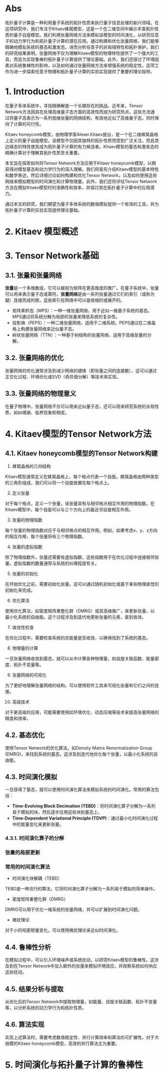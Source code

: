 
# Abs

拓扑量子计算是一种利用量子系统的拓扑性质来执行量子信息处理的新兴领域。在这项研究中，我们专注于Kitaev蜂窝模型，这是一个在二维空间中展示丰富拓扑性质的量子自旋模型。我们利用张量网络方法来模拟该模型的时间演化，以研究任意子的动力学行为和拓扑量子计算的潜在应用。通过构建和优化张量网络，我们能够精确地模拟系统的基态和激发态，进而分析任意子的非局域特性和拓扑保护。我们的研究结果表明，张量网络不仅为理解Kitaev模型的物理特性提供了一个强大的工具，而且为实现鲁棒的拓扑量子计算提供了理论基础。此外，我们还探讨了环境因素对系统鲁棒性的影响，以及如何通过张量网络方法来增强系统的稳定性。这项工作为进一步探索任意子物理和拓扑量子计算的实验实现提供了重要的理论指导。

# 1. Introduction

在量子多体系统中，寻找精确解是一个长期存在的挑战。近年来，Tensor Network方法因其在处理高维量子态方面的高效性而成为研究热点。这些方法通过将量子态表示为一系列低维张量的网络结构，有效地近似了高维量子态，同时保持了计算的可行性。

Kitaev honeycomb模型，由物理学家Alexei Kitaev提出，是一个在二维蜂窝晶格上定义的量子自旋模型。该模型不仅因其独特的拓扑性质而受到广泛关注，而且其边缘态的特性使其成为拓扑量子计算的有力候选者。Kitaev模型的基态和激发态的精确计算对于理解其拓扑性质至关重要。

本文旨在探索如何将Tensor Network方法应用于Kitaev honeycomb模型，以期获得对模型基态和动力学行为的深入理解。我们将首先介绍Kitaev模型的基本特性和数学表述，然后详细讨论如何构建和优化Tensor Network，以及如何使用这些网络来模拟模型的时间演化和计算物理量。此外，我们还将评估Tensor Network方法在模拟Kitaev模型时的准确性和效率，并探讨其在拓扑量子计算中的应用潜力。

通过本文的研究，我们期望为量子多体系统的数值模拟提供一个有效的工具，并为拓扑量子计算的实验实现提供理论基础。

# 2. Kitaev 模型概述

# 3.  Tensor Network基础

## 3.1. 张量和张量网络

**张量**是一个多维数组，它可以被视为矩阵在更高维度的推广。在量子系统中，张量可以用来表示量子态或算符。**张量网络**是由一系列张量通过它们的索引（或称为腿）连接而成的图，这些索引在网络中可以是收缩的或展开的。

- 矩阵乘积态（MPS）：一种一维张量网络，用于近似一维量子系统的基态。MPS通过将系统分解为局部的张量来降低系统的复杂性。
- 投影熵（PEPS）：一种二维张量网络，适用于二维系统。PEPS通过在二维晶格上构建张量网络来近似量子态。
- 树状张量网络（TTN）：一种基于树结构的张量网络，适用于高维张量的分解。

## 3.2. 张量网络的优化

张量网络的优化通常涉及到减少网络的键维（即张量之间的连接数），这可以通过正交化过程、环境优化或SVD（奇异值分解）等技术来实现。

## 3.3. 张量网络的物理意义

在量子物理中，张量网络不仅可以用来近似量子态，还可以用来研究系统的全局性质，如纠缠熵、临界现象和相变。

# 4. Kitaev模型的Tensor Network方法

## 4.1. Kitaev honeycomb模型的Tensor Network构建


1. 蜂窝晶格的几何结构

Kitaev模型通常定义在蜂窝晶格上，每个格点代表一个自旋。蜂窝晶格由两种类型的三角形组成，我们可以将一个自旋放置在每个格点上。

2. 定义张量

对于每个格点，定义一个张量，该张量具有与相邻格点相互作用的物理指数。在Kitaev模型中，每个自旋可以与三个方向上的最近邻自旋相互作用。

3. 张量的物理指数

每个张量的物理指数对应于与相邻格点的相互作用。例如，如果考虑x、y、z方向的相互作用，每个张量将有三个物理指数。

4. 张量的虚拟指数

除了物理指数外，张量还需要有虚拟指数，这些指数用于在优化过程中连接相邻张量。虚拟指数的数量通常与系统的纠缠程度有关。

5. 张量的初始化

在开始优化之前，需要初始化张量。这可以通过随机初始化或基于某些物理直觉的初始化来完成。

6. 优化算法

使用优化算法，如密度矩阵重整化群（DMRG）或其高维推广，来更新张量，以最小化系统的自由能。这个过程涉及到迭代地更新张量的元素，直到收敛。

7. 收敛性检查

在优化过程中，需要检查系统的总能量是否收敛，以确保找到了系统的基态。

8. 物理量的计算

一旦张量网络收敛到基态，就可以从中计算各种物理量，如自旋关联函数、能量密度、拓扑不变量等。

9. 张量网络的可视化

为了更好地理解张量网络的结构，可以使用软件工具来可视化张量和它们之间的连接。

10. 高级技术

对于更高级的应用，可能需要使用如环境优化、动态压缩等技术来提高张量网络的精度和效率。

## 4.2. 基态优化

使用Tensor Network的优化算法，如Density Matrix Renormalization Group (DMRG)，来找到系统的基态。这涉及到迭代地优化每个张量，以最小化系统的自由能。

## 4.3. 时间演化模拟
一旦获得了基态，就可以使用时间演化算法来模拟系统的时间演化。常用的算法包括：

- **Time-Evolving Block Decimation (TEBD)**：将时间演化算子分解为一系列易于模拟的块，然后逐步应用这些块到基态上。
- **Time-Dependent Variational Principle (TDVP)**：通过最小化时间演化过程中的能量变化来更新张量。

### 4.3.1. 时间演化算子的分解

### 张量的局部更新

### 常用的时间演化算法

- 时间演化块解耦（TEBD）

TEBD是一种流行的算法，它将时间演化算子分解为一系列易于模拟的简单操作。

- 密度矩阵重整化群（DMRG）

DMRG可以用于优化一维系统的张量网络，并可以扩展到时间演化问题。

- 微扰理论

对于小的哈密顿量变化，可以使用微扰理论来近似时间演化。

## 4.4. 鲁棒性分析

在模拟过程中，可以引入环境噪声或系统扰动，以研究Kitaev模型的鲁棒性。这涉及到在Tensor Network中加入额外的张量来模拟环境效应，并观察系统如何响应这些扰动。

## 4.5. 结果分析与提取

从优化后的Tensor Network中提取物理量，如能量、自旋关联函数、拓扑不变量等，以分析系统的动力学行为和拓扑性质。

## 4.6. 算法实现

实现上述算法时，需要考虑数值稳定性、并行计算效率和算法的可扩展性。对于大规模的Kitaev honeycomb模型，高效的并行算法尤为重要。

# 5. 时间演化与拓扑量子计算的鲁棒性



